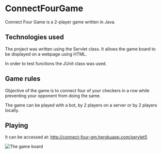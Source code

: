 # ConnectFourGame

Connect Four Game is a 2-player game written in Java.

## Technologies used

The project was written using the Servlet class.
It allows the game board to be displayed on a webpage using HTML.

In order to test functions the JUnit class was used.

## Game rules

Objective of the game is to connect four of your checkers in a row while preventing your opponent from doing the same.

The game can be played with a bot, by 2 players on a server or by 2 players locally.

## Playing

It can be accessed at:
http://connect-four-gm.herokuapp.com/servlet5

![The game board](https://user-images.githubusercontent.com/71210407/170267969-dfea623e-3586-4e40-8267-f9dcfa3d2280.PNG)
